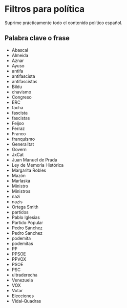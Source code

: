 # Filtros para política
Suprime prácticamente todo el contenido político español.

## Palabra clave o frase
- Abascal
- Almeida
- Aznar
- Ayuso
- antifa
- antifascista
- antifascistas
- Bildu
- chavismo
- Congreso
- ERC
- facha
- fascista
- fascistas
- Feijoo
- Ferraz
- Franco
- franquismo
- Generalitat
- Govern
- JxCat
- Juan Manuel de Prada
- Ley de Memoria Histórica
- Margarita Robles
- Mazón
- Marlaska
- Ministro
- Ministros
- nazi
- nazis
- Ortega Smith
- partidos
- Pablo Iglesias
- Partido Popular
- Pedro Sánchez
- Pedro Sanchez
- podemita
- podemitas
- PP
- PPSOE
- PPVOX
- PSOE
- PSC
- ultraderecha
- Venezuela
- VOX
- Votar
- Elecciones
- Vidal-Quadras
